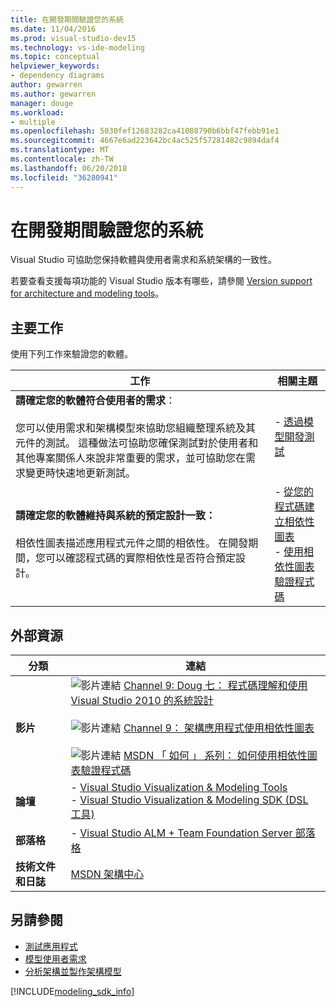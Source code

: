 ```yaml
---
title: 在開發期間驗證您的系統
ms.date: 11/04/2016
ms.prod: visual-studio-dev15
ms.technology: vs-ide-modeling
ms.topic: conceptual
helpviewer_keywords:
- dependency diagrams
author: gewarren
ms.author: gewarren
manager: douge
ms.workload:
- multiple
ms.openlocfilehash: 5030fef12683282ca41088790b6bbf47febb91e1
ms.sourcegitcommit: 4667e6ad223642bc4ac525f57281482c9894daf4
ms.translationtype: MT
ms.contentlocale: zh-TW
ms.lasthandoff: 06/20/2018
ms.locfileid: "36280941"
---
```

# <a name="validate-your-system-during-development"></a>在開發期間驗證您的系統
Visual Studio 可協助您保持軟體與使用者需求和系統架構的一致性。

 若要查看支援每項功能的 Visual Studio 版本有哪些，請參閱 [Version support for architecture and modeling tools](../modeling/what-s-new-for-design-in-visual-studio.md#VersionSupport)。

## <a name="key-tasks"></a>主要工作
 使用下列工作來驗證您的軟體。

|**工作**|**相關主題**|
|---------------|---------------------------|
|**請確定您的軟體符合使用者的需求**：<br /><br /> 您可以使用需求和架構模型來協助您組織整理系統及其元件的測試。 這種做法可協助您確保測試對於使用者和其他專案關係人來說非常重要的需求，並可協助您在需求變更時快速地更新測試。|-   [透過模型開發測試](../modeling/develop-tests-from-a-model.md)|
|**請確定您的軟體維持與系統的預定設計一致：**<br /><br /> 相依性圖表描述應用程式元件之間的相依性。 在開發期間，您可以確認程式碼的實際相依性是否符合預定設計。|-   [從您的程式碼建立相依性圖表](../modeling/create-layer-diagrams-from-your-code.md)<br />-   [使用相依性圖表驗證程式碼](../modeling/validate-code-with-layer-diagrams.md)|

## <a name="external-resources"></a>外部資源

|**分類**|**連結**|
|------------------|---------------|
|**影片**|![影片連結](../data-tools/media/playvideo.gif) [Channel 9: Doug 七： 程式碼理解和使用 Visual Studio 2010 的系統設計](http://go.microsoft.com/fwlink/?LinkId=216100)<br /><br /> ![影片連結](../data-tools/media/playvideo.gif) [Channel 9： 架構應用程式使用相依性圖表](http://go.microsoft.com/fwlink/?LinkID=201117)<br /><br /> ![影片連結](../data-tools/media/playvideo.gif) [MSDN 「 如何 」 系列： 如何使用相依性圖表驗證程式碼](http://go.microsoft.com/fwlink/?LinkID=214405)|
|**論壇**|-   [Visual Studio Visualization & Modeling Tools](http://go.microsoft.com/fwlink/?LinkId=184720)<br />-   [Visual Studio Visualization & Modeling SDK (DSL 工具)](http://go.microsoft.com/fwlink/?LinkId=184721)|
|**部落格**|-   [Visual Studio ALM + Team Foundation Server 部落格](http://go.microsoft.com/fwlink/?LinkID=201340)|
|**技術文件和日誌**|[MSDN 架構中心](http://go.microsoft.com/fwlink/?LinkId=201343)|

## <a name="see-also"></a>另請參閱

- [測試應用程式](/vsts/test/overview?view=vsts)
- [模型使用者需求](../modeling/model-user-requirements.md)
- [分析架構並製作架構模型](../modeling/analyze-and-model-your-architecture.md)

[!INCLUDE[modeling_sdk_info](includes/modeling_sdk_info.md)]
